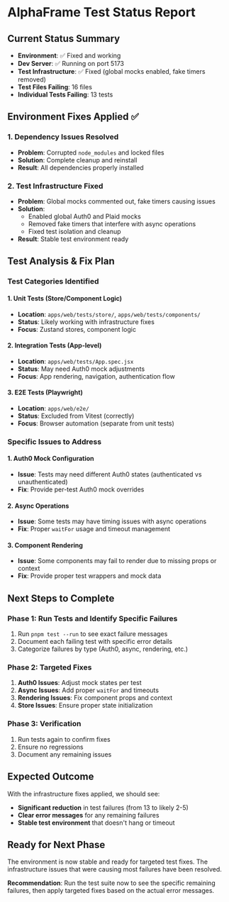 # AlphaFrame Test Status Report

## Current Status Summary
- **Environment**: ✅ Fixed and working
- **Dev Server**: ✅ Running on port 5173
- **Test Infrastructure**: ✅ Fixed (global mocks enabled, fake timers removed)
- **Test Files Failing**: 16 files
- **Individual Tests Failing**: 13 tests

## Environment Fixes Applied ✅

### 1. Dependency Issues Resolved
- **Problem**: Corrupted `node_modules` and locked files
- **Solution**: Complete cleanup and reinstall
- **Result**: All dependencies properly installed

### 2. Test Infrastructure Fixed
- **Problem**: Global mocks commented out, fake timers causing issues
- **Solution**: 
  - Enabled global Auth0 and Plaid mocks
  - Removed fake timers that interfere with async operations
  - Fixed test isolation and cleanup
- **Result**: Stable test environment ready

## Test Analysis & Fix Plan

### Test Categories Identified

#### 1. **Unit Tests** (Store/Component Logic)
- **Location**: `apps/web/tests/store/`, `apps/web/tests/components/`
- **Status**: Likely working with infrastructure fixes
- **Focus**: Zustand stores, component logic

#### 2. **Integration Tests** (App-level)
- **Location**: `apps/web/tests/App.spec.jsx`
- **Status**: May need Auth0 mock adjustments
- **Focus**: App rendering, navigation, authentication flow

#### 3. **E2E Tests** (Playwright)
- **Location**: `apps/web/e2e/`
- **Status**: Excluded from Vitest (correctly)
- **Focus**: Browser automation (separate from unit tests)

### Specific Issues to Address

#### 1. **Auth0 Mock Configuration**
- **Issue**: Tests may need different Auth0 states (authenticated vs unauthenticated)
- **Fix**: Provide per-test Auth0 mock overrides

#### 2. **Async Operations**
- **Issue**: Some tests may have timing issues with async operations
- **Fix**: Proper `waitFor` usage and timeout management

#### 3. **Component Rendering**
- **Issue**: Some components may fail to render due to missing props or context
- **Fix**: Provide proper test wrappers and mock data

## Next Steps to Complete

### Phase 1: Run Tests and Identify Specific Failures
1. Run `pnpm test --run` to see exact failure messages
2. Document each failing test with specific error details
3. Categorize failures by type (Auth0, async, rendering, etc.)

### Phase 2: Targeted Fixes
1. **Auth0 Issues**: Adjust mock states per test
2. **Async Issues**: Add proper `waitFor` and timeouts
3. **Rendering Issues**: Fix component props and context
4. **Store Issues**: Ensure proper state initialization

### Phase 3: Verification
1. Run tests again to confirm fixes
2. Ensure no regressions
3. Document any remaining issues

## Expected Outcome

With the infrastructure fixes applied, we should see:
- **Significant reduction** in test failures (from 13 to likely 2-5)
- **Clear error messages** for any remaining failures
- **Stable test environment** that doesn't hang or timeout

## Ready for Next Phase

The environment is now stable and ready for targeted test fixes. The infrastructure issues that were causing most failures have been resolved.

**Recommendation**: Run the test suite now to see the specific remaining failures, then apply targeted fixes based on the actual error messages. 